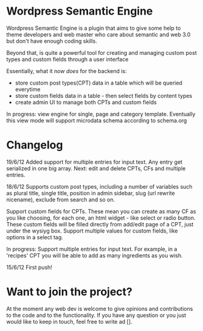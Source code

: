 Wordpress Semantic Engine
===============

Wordpress Semantic Engine is a plugin that aims to give some help to theme developers and web master who care about semantic and web 3.0 but don't have enough coding skills. 

Beyond that, is quite a powerful tool for creating and managing custom post types and custom fields through a user interface 

Essentially, what it *now does* for the backend is:
- store custom post types(CPT) data in a table which will be queried everytime
- store custom fields data in a table - then select fields by content types
- create admin UI to manage both CPTs and custom fields

In progress: view engine for single, page and category template. Eventually this view mode will support microdata schema according to schema.org

Changelog
===============

19/6/12
Added support for multiple entries for input text. Any entry get serialized in one big array. Next: edit and delete CPTs, CFs and multiple entries.

18/6/12
Supports custom post types, including a number of variables such as plural title, single title, position in admin sidebar, slug (url rewrite nicename), exclude from search and so on.

Support custom fields for CPTs. These mean you can create as many CF as you like choosing, for each one, an html widget - like select or radio button. These custom fields will be filled directly from add/edit page of a CPT, just under the wysiyg box.
Support multiple values for custom fields, like options in a select tag.

In progress: Support multiple entries for input text. For example, in a 'recipes' CPT you will be able to add as many ingredients as you wish.


15/6/12
First push!


Want to join the project?
================

At the moment any web dev is welcome to give opinions and contributions to the code and to the functionality. 
If you have any question or you just would like to keep in touch, feel free to write ad [].

